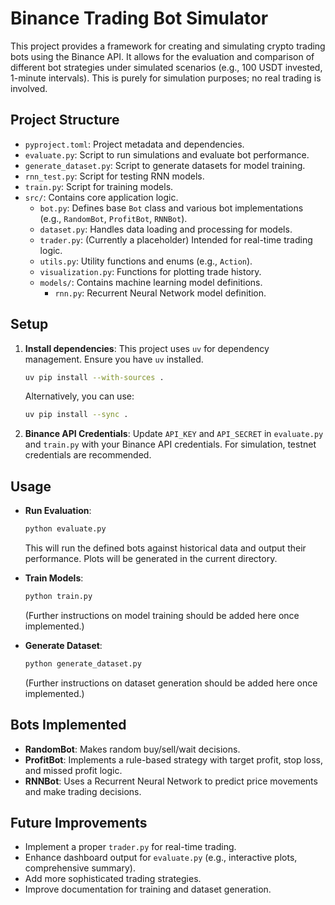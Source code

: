 # Binance Trading Bot Simulator

This project provides a framework for creating and simulating crypto trading bots using the Binance API. It allows for the evaluation and comparison of different bot strategies under simulated scenarios (e.g., 100 USDT invested, 1-minute intervals). This is purely for simulation purposes; no real trading is involved.

## Project Structure

*   `pyproject.toml`: Project metadata and dependencies.
*   `evaluate.py`: Script to run simulations and evaluate bot performance.
*   `generate_dataset.py`: Script to generate datasets for model training.
*   `rnn_test.py`: Script for testing RNN models.
*   `train.py`: Script for training models.
*   `src/`: Contains core application logic.
    *   `bot.py`: Defines base `Bot` class and various bot implementations (e.g., `RandomBot`, `ProfitBot`, `RNNBot`).
    *   `dataset.py`: Handles data loading and processing for models.
    *   `trader.py`: (Currently a placeholder) Intended for real-time trading logic.
    *   `utils.py`: Utility functions and enums (e.g., `Action`).
    *   `visualization.py`: Functions for plotting trade history.
    *   `models/`: Contains machine learning model definitions.
        *   `rnn.py`: Recurrent Neural Network model definition.

## Setup

1.  **Install dependencies**:
    This project uses `uv` for dependency management. Ensure you have `uv` installed.
    ```bash
    uv pip install --with-sources .
    ```
    Alternatively, you can use:
    ```bash
    uv pip install --sync .
    ```

2.  **Binance API Credentials**:
    Update `API_KEY` and `API_SECRET` in `evaluate.py` and `train.py` with your Binance API credentials. For simulation, testnet credentials are recommended.

## Usage

*   **Run Evaluation**:
    ```bash
    python evaluate.py
    ```
    This will run the defined bots against historical data and output their performance. Plots will be generated in the current directory.

*   **Train Models**:
    ```bash
    python train.py
    ```
    (Further instructions on model training should be added here once implemented.)

*   **Generate Dataset**:
    ```bash
    python generate_dataset.py
    ```
    (Further instructions on dataset generation should be added here once implemented.)

## Bots Implemented

*   **RandomBot**: Makes random buy/sell/wait decisions.
*   **ProfitBot**: Implements a rule-based strategy with target profit, stop loss, and missed profit logic.
*   **RNNBot**: Uses a Recurrent Neural Network to predict price movements and make trading decisions.

## Future Improvements

*   Implement a proper `trader.py` for real-time trading.
*   Enhance dashboard output for `evaluate.py` (e.g., interactive plots, comprehensive summary).
*   Add more sophisticated trading strategies.
*   Improve documentation for training and dataset generation.